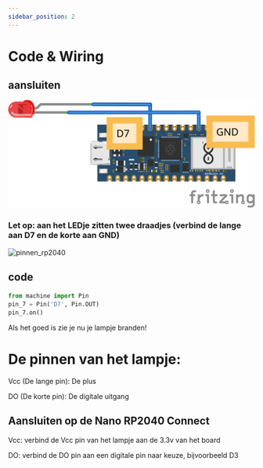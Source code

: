 ```yaml
---
sidebar_position: 2
---
```


# Code & Wiring

## aansluiten

![led](nano_rp2040_led_bb.svg)

### Let op: aan het LEDje zitten twee draadjes (verbind de lange aan D7 en de korte aan GND)

![pinnen_rp2040](/img/pinout_nano_rp2040_connect.png)

## code

```python
from machine import Pin
pin_7 = Pin('D7', Pin.OUT)
pin_7.on()
```

Als het goed is zie je nu je lampje branden!

# De pinnen van het lampje:

Vcc (De lange pin): De plus

DO (De korte pin): De digitale uitgang

## Aansluiten op de Nano RP2040 Connect

Vcc: verbind de Vcc pin van het lampje aan de 3.3v van het board

DO: verbind de DO pin aan een digitale pin naar keuze, bijvoorbeeld D3